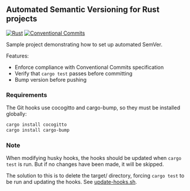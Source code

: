 ## Automated Semantic Versioning for Rust projects

[![Rust](https://github.com/mwnDK1402/semver-test/actions/workflows/rust.yml/badge.svg)](https://github.com/mwnDK1402/semver-test/actions/workflows/rust.yml)
[![Conventional Commits][conventional-commits-image]][conventional-commits-url]

Sample project demonstrating how to set up automated SemVer.

Features:
- Enforce compliance with Conventional Commits specification
- Verify that `cargo test` passes before committing
- Bump version before pushing



### Requirements
The Git hooks use cocogitto and cargo-bump, so they must be installed globally:
```sh
cargo install cocogitto
cargo install cargo-bump
```

### Note
When modifying husky hooks, the hooks should be updated when `cargo test` is run. But if no changes have been made, it will be skipped.

The solution to this is to delete the target/ directory, forcing `cargo test` to be run and updating the hooks. See [update-hooks.sh](update-hooks.sh).

[conventional-commits-image]: https://img.shields.io/badge/Conventional%20Commits-1.0.0-yellow.svg
[conventional-commits-url]: https://conventionalcommits.org/